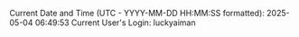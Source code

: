Current Date and Time (UTC - YYYY-MM-DD HH:MM:SS formatted): 2025-05-04 06:49:53
Current User's Login: luckyaiman
